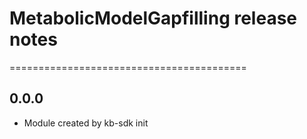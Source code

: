 # MetabolicModelGapfilling release notes
=========================================

0.0.0
-----
* Module created by kb-sdk init
